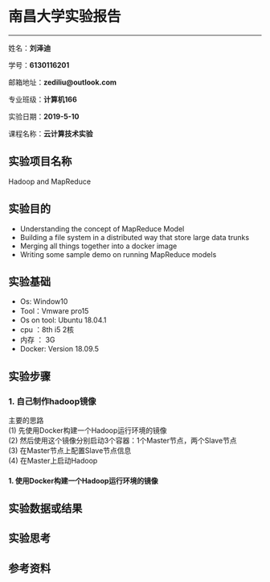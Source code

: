 # 南昌大学实验报告
---


姓名：__刘泽迪__
	
学号：____6130116201____

邮箱地址：__zediliu@outlook.com__

专业班级：__计算机166__

实验日期：__2019-5-10__
    
课程名称：__云计算技术实验__
 
## 实验项目名称
 Hadoop and MapReduce

## 实验目的
- Understanding the concept of MapReduce Model 
-  Building a file system in a distributed way that store large data trunks 
-  Merging all things together into a docker image 
-  Writing some sample demo on running MapReduce models

## 实验基础
- Os: Window10
- Tool：Vmware pro15
- Os on tool: Ubuntu 18.04.1
- cpu ：8th i5 2核
- 内存 ： 3G
- Docker: Version 18.09.5

## 实验步骤
### 1. 自己制作hadoop镜像
主要的思路  
(1) 先使用Docker构建一个Hadoop运行环境的镜像        
(2) 然后使用这个镜像分别启动3个容器：1个Master节点，两个Slave节点       
(3) 在Master节点上配置Slave节点信息         
(4) 在Master上启动Hadoop            

#### 1. 使用Docker构建一个Hadoop运行环境的镜像        


## 实验数据或结果



## 实验思考



## 参考资料



